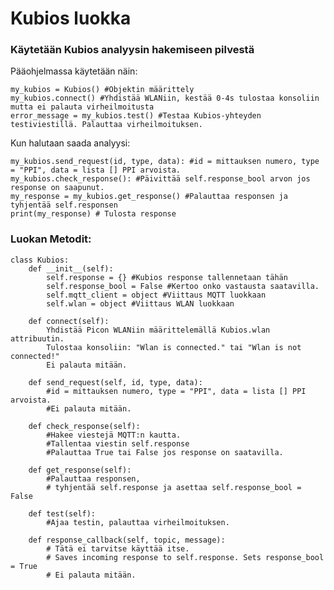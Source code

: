 # Kubios luokka
### Käytetään Kubios analyysin hakemiseen pilvestä

Pääohjelmassa käytetään näin:


    my_kubios = Kubios() #Objektin määrittely
    my_kubios.connect() #Yhdistää WLANiin, kestää 0-4s tulostaa konsoliin mutta ei palauta virheilmoitusta
    error_message = my_kubios.test() #Testaa Kubios-yhteyden testiviestillä. Palauttaa virheilmoituksen.

Kun halutaan saada analyysi:

    my_kubios.send_request(id, type, data): #id = mittauksen numero, type = "PPI", data = lista [] PPI arvoista.
    my_kubios.check_response(): #Päivittää self.response_bool arvon jos response on saapunut.
    my_response = my_kubios.get_response() #Palauttaa responsen ja tyhjentää self.responsen
    print(my_response) # Tulosta response

### Luokan Metodit:

    class Kubios:
        def __init__(self):
            self.response = {} #Kubios response tallennetaan tähän
            self.response_bool = False #Kertoo onko vastausta saatavilla.
            self.mqtt_client = object #Viittaus MQTT luokkaan
            self.wlan = object #Viittaus WLAN luokkaan
    
        def connect(self):
            Yhdistää Picon WLANiin määrittelemällä Kubios.wlan attribuutin.
            Tulostaa konsoliin: "Wlan is connected." tai "Wlan is not connected!"
            Ei palauta mitään.
    
        def send_request(self, id, type, data):
            #id = mittauksen numero, type = "PPI", data = lista [] PPI arvoista.
            #Ei palauta mitään.
    
        def check_response(self):
            #Hakee viestejä MQTT:n kautta.
            #Tallentaa viestin self.response
            #Palauttaa True tai False jos response on saatavilla.
    
        def get_response(self):
            #Palauttaa responsen,
            # tyhjentää self.response ja asettaa self.response_bool = False
    
        def test(self):
            #Ajaa testin, palauttaa virheilmoituksen.
    
        def response_callback(self, topic, message):
            # Tätä ei tarvitse käyttää itse.
            # Saves incoming response to self.response. Sets response_bool = True
            # Ei palauta mitään.
